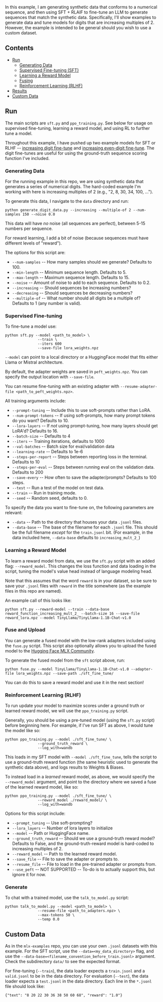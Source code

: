 In this example, I am generating synthetic data that conforms to a numerical sequence, and then using SFT + RLAIF to fine-tune an LLM to generate sequences that match the synthetic data.
Specifically, I'll show examples to generate data and tune models for digits that are increasing multiples of 2.
However, the example is intended to be general should you wish to use a custom dataset.

## Contents

* [Run](#Run)
  * [Generating Data](#Generating-Data)
  * [Supervised Fine-tuning (SFT)](#Supervised-Fine-tuning)
  * [Learning a Reward Model](#Learning-a-Reward-Model)
  * [Fusing](#Fuse-and-Upload)
  * [Reinforcement Learning (RLHF)](#Reinforcement-Learning-RLHF)
* [Results](#Results)
* [Custom Data](#Custom-Data)


## Run

The main scripts are `sft.py` and `ppo_training.py`. 
See below for usage on supervised fine-tuning, learning
a reward model, and using RL to further tune a model.

Throughout this example, I have pushed up two example models for SFT or RLHF -- [increasing digit fine-tune](https://huggingface.co/andrewsilva/increasing_digit_fine_tune) and [increasing even-digit fine-tune](https://huggingface.co/andrewsilva/increasing_even_digit_fine_tune). The digit fine-tunes are useful for using the ground-truth sequence scoring function I've included.

### Generating Data
For the running example in this repo, we are using
synthetic data that generates a series of numerical digits.
The hard-coded example I'm working with here is 
increasing multiples of 2 (e.g., "2, 8, 30, 34, 100, ...").

To generate this data, I navigate to the `data` directory and run:
```
python generate_digit_data.py --increasing --multiple-of 2 --num-samples 150 --noise 0.0
```
This data will have _no_ noise (all sequences are perfect), between 5-15 numbers per sequence.

For reward learning, I add a bit of noise (because sequences must have different levels of "reward").

The options for this script are:
* `--num-samples` -- How many samples should we generate? Defaults to 100.
* `--min-length` -- Minimum sequence length. Defaults to 5.
* `--max-length` -- Maximum sequence length. Defaults to 15.
* `--noise` -- Amount of noise to add to each sequence. Defaults to 0.2.
* `--increasing` -- Should sequences be increasing numbers?
* `--decreasing` -- Should sequences be decreasing numbers?
* `--multiple-of` -- What number should all digits be a multiple of? Defaults to 1 (any number is valid).

### Supervised Fine-tuning

To fine-tune a model use:

```
python sft.py --model <path_to_model> \
               --train \
               --iters 600
               --save-file lora_weights.npz
```

`--model` can point to a local directory or a HuggingFace model that fits either Llama or Mistral architecture.

By default, the adapter weights are saved in `peft_weights.npz`. You can specify
the output location with `--save-file`.

You can resume fine-tuning with an existing adapter with `--resume-adapter-file
<path_to_peft_weights.npz>`. 

All training arguments include:
* `--prompt-tuning` -- Include this to use soft-prompts rather than LoRA.
* `--num-prompt-tokens` -- If using soft-prompts, how many prompt tokens do you want? Defaults to 10.
* `--lora-layers` -- If _not_ using prompt-tuning, how many layers should get LoRA'd? Defaults to 16.
* `--batch-size` -- Defaults to 4
* `--iters` -- Training iterations, defaults to 1000
* `--val-batches` -- Batch size for eval/validation data
* `--learning-rate` -- Defaults to 1e-6
* `--steps-per-report` -- Steps between reporting loss in the terminal. Defaults to 10
* `--steps-per-eval` -- Steps between running eval on the validation data. Defaults to 200
* `--save-every` -- How often to save the adapter/prompts? Defaults to 100 steps.
* `--test` -- Run a test of the model on test data.
* `--train` -- Run in training mode.
* `--seed` -- Random seed, defaults to 0.

To specify the data you want to fine-tune on, the following parameters are relevant:
* `--data` -- Path to the directory that houses your data `.jsonl` files.
* `--data-base` -- The base of the filename for each `.jsonl` file. This should be the full filename _except_ for the `train.jsonl` bit. (For example, in the data included here, `--data-base` defaults to `increasing_mult_2_`)

### Learning a Reward Model
To learn a reward model from data, we use the `sft.py` script 
with an added flag: `--reward_model`. 
This changes the loss function and data loading in the script, 
tuning the model's value head instead of language modeling head.

Note that this assumes that the word `reward` is in your dataset, 
so be sure to save your `.jsonl` files with `reward` in the title somewhere 
(as the example files in this repo are named).

An example call of this looks like:
```
python sft.py --reward-model --train --data-base reward_function_increasing_mult_2_ --batch-size 16 --save-file reward_lora.npz --model TinyLlama/TinyLlama-1.1B-Chat-v1.0
```


### Fuse and Upload
You can generate a fused model with the low-rank adapters included using the
`fuse.py` script. This script also optionally allows you to upload the fused
model to the [Hugging Face MLX
Community](https://huggingface.co/mlx-community).

To generate the fused model from the `sft` script above, run:

```
python fuse.py --model TinyLlama/TinyLlama-1.1B-Chat-v1.0 --adapter-file lora_weights.npz --save-path ./sft_fine_tune/
```

You can do this to save a reward model and use it in the next section!

### Reinforcement Learning (RLHF)

To run update your model to maximize scores under a 
ground truth or learned reward model, we will use the `ppo_training.py` script.

Generally, you should be using a pre-tuned model 
(using the `sft.py` script) before beginning here.
For example, if I've run SFT as above, I would tune the model like so:
```
python ppo_training.py --model ./sft_fine_tune/ \
               --ground_truth_reward \
               --log_with=wandb
```

This loads in my SFT model with `--model ./sft_fine_tune`, tells 
the script to use a ground-truth reward function (the same heuristic 
used to generate the synthetic data above), and logs results to Weights & Biases.

To instead load in a _learned_ reward model, as above, we would
specify the `--reward_model` argument, and point to the directory where 
we saved a fuse of the learned reward model, like so:
```
python ppo_training.py --model ./sft_fine_tune/ \
               --reward_model ./reward_model/ \
               --log_with=wandb
```

Options for this script include:
* `--prompt_tuning` -- Use soft-prompting?
* `--lora_layers` -- Number of lora layers to initialize
* `--model` -- Path or HuggingFace name.
* `--ground_truth_reward` -- Should we use a ground-truth reward model? Defaults to False, and the ground-truth-reward model is hard-coded to increasing multiples of 2.
* `--reward_model` -- Path to the learned reward model.
* `--save_file` -- File to save the adapter or prompts to.
* `--resume_file` -- File to load in the pre-trained adapter or prompts from.
* `--use_peft` -- NOT SUPPORTED -- To-do is to actually support this, but ignore it for now.

### Generate

To chat with a trained model, use the `talk_to_model.py` script:

```
python talk_to_model.py --model <path_to_model> \
               --resume-file <path_to_adapters.npz> \
               --max-tokens 50 \
               --temp 0.0
```

## Custom Data

As in the `mlx-examples` repo, you can use your own `.jsonl` datasets with this example. 
For the SFT script, use the `--data=<my_data_directory>` flag, and
use the `--data-base=<filename_convention_before_train.jsonl>` argument.
Check the subdirectory `data/` to see the expected format.

For fine-tuning (`--train`), the data loader expects a `train.jsonl` and a
`valid.jsonl` to be in the data directory. For evaluation (`--test`), the data
loader expects a `test.jsonl` in the data directory. Each line in the `*.jsonl`
file should look like:

```
{"text": "8 20 22 30 36 38 50 60 68", "reward": "1.0"}
```
